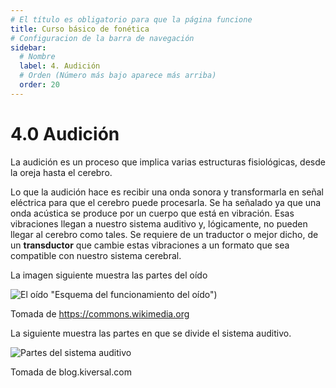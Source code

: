 ```yaml
---
# El título es obligatorio para que la página funcione
title: Curso básico de fonética
# Configuracion de la barra de navegación
sidebar:
  # Nombre
  label: 4. Audición
  # Orden (Número más bajo aparece más arriba)
  order: 20
---
```

# 4.0 Audición

La audición es un proceso que implica varias estructuras fisiológicas, desde la oreja hasta el cerebro.

Lo que la audición hace es recibir una onda sonora y transformarla en señal eléctrica para que el cerebro puede procesarla. Se ha señalado ya que una onda acústica se produce por un cuerpo que está en vibración. Esas vibraciones llegan a nuestro sistema auditivo y, lógicamente, no pueden llegar al cerebro como tales. Se requiere de un traductor o mejor dicho, de un **transductor** que cambie estas vibraciones a un formato que sea compatible con nuestro sistema cerebral.

La imagen siguiente muestra las partes del oído

![El oído](https://upload.wikimedia.org/wikipedia/commons/thumb/a/aa/Auditory_System_Animation.gif/250px-Auditory_System_Animation.gif) "Esquema del funcionamiento del oído")

Tomada de https://commons.wikimedia.org

La siguiente muestra las partes en que se divide el sistema auditivo.

![Partes del sistema auditivo](https://blog.kiversal.com/wp-content/uploads/2018/07/3187_image.jpg "Partes del sistema auditivo")

Tomada de blog.kiversal.com

